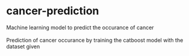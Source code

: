# cancer-prediction
Machine learning model to predict the occurance of cancer
</br></br>
Prediction of cancer occurance by training the catboost model with the dataset given
